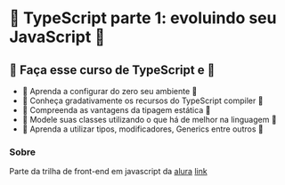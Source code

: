 # :carousel_horse: TypeScript parte 1: evoluindo seu JavaScript :carousel_horse:


## :tokyo_tower: Faça esse curso de TypeScript e :tokyo_tower:

- :city_sunset: Aprenda a configurar do zero seu ambiente :city_sunset:
- :city_sunset: Conheça gradativamente os recursos do TypeScript compiler :city_sunset:
- :city_sunset: Compreenda as vantagens da tipagem estática :city_sunset:
- :city_sunset: Modele suas classes utilizando o que há de melhor na linguagem :city_sunset:
- :city_sunset: Aprenda a utilizar tipos, modificadores, Generics entre outros :city_sunset:

### Sobre
Parte da trilha de front-end em javascript da [alura](https://cursos.alura.com.br)
[link](https://cursos.alura.com.br/course/typescript-evoluindo-javascript)
